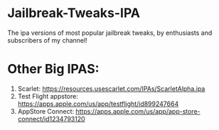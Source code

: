 # Jailbreak-Tweaks-IPA
The ipa versions of most popular jailbreak tweaks, by enthusiasts and subscribers of my channel!

# Other Big IPAS:
1) Scarlet: https://resources.usescarlet.com/IPAs/ScarletAlpha.ipa
2) Test Flight appstore: https://apps.apple.com/us/app/testflight/id899247664
3) AppStore Connect: https://apps.apple.com/us/app/app-store-connect/id1234793120 
